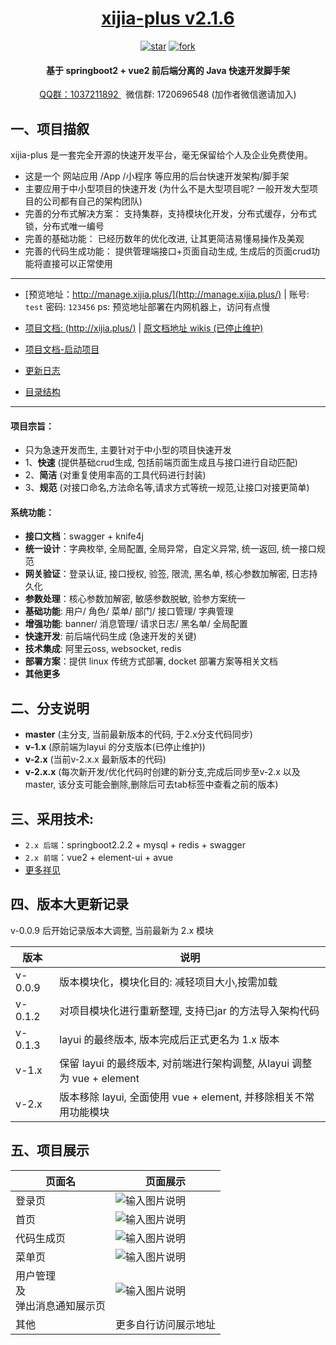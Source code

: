 <h1 align="center">
   <a href="http://xijia.plus">xijia-plus v2.1.6  </a>
</h1>
<div align="center">
   <a  href='https://gitee.com/wslxm/xijia-plus/stargazers'><img src='https://gitee.com/wslxm/xijia-plus/badge/star.svg?theme=white' alt='star'></img></a>
   <a  href='https://gitee.com/wslxm/xijia-plus/members'><img src='https://gitee.com/wslxm/xijia-plus/badge/fork.svg?theme=white' alt='fork'></img></a>
</div >

<h4 align="center"> 基于 springboot2 + vue2 前后端分离的 Java 快速开发脚手架 </h4>
<div align="center"> <a target="_blank" href="https://jq.qq.com/?_wv=1027&k=lmPjMgs3">QQ群：1037211892 </a>  
 &nbsp; 微信群: 1720696548 (加作者微信邀请加入)
</div >



## 一、项目描叙


xijia-plus 是一套完全开源的快速开发平台，毫无保留给个人及企业免费使用。


- 这是一个 网站应用 /App /小程序 等应用的后台快速开发架构/脚手架
- 主要应用于中小型项目的快速开发 (为什么不是大型项目呢? 一般开发大型项目的公司都有自己的架构团队)
- 完善的分布式解决方案： 支持集群，支持模块化开发，分布式缓存，分布式锁，分布式唯一编号
- 完善的基础功能： 已经历数年的优化改进, 让其更简洁易懂易操作及美观 
- 完善的代码生成功能： 提供管理端接口+页面自动生成, 生成后的页面crud功能将直接可以正常使用

----------

- [预览地址：http://manage.xijia.plus/](http://manage.xijia.plus/)    | 账号: `test`  密码: `123456`  ps: 预览地址部署在内网机器上，访问有点慢
- [项目文档: (http://xijia.plus/)](http://xijia.plus/)  |  [原文档地址 wikis (已停止维护)](https://gitee.com/wslxm/xijia-plus/wikis/pages)

- [项目文档-启动项目](http://xijia.plus/%E6%9C%8D%E5%8A%A1%E7%AB%AF/%E5%BF%AB%E9%80%9F%E4%BD%BF%E7%94%A8.html)
- [更新日志](https://gitee.com/wslxm/xijia-plus/blob/2.x/%E7%9B%B8%E5%85%B3%E6%96%87%E6%A1%A3/%E6%9B%B4%E6%96%B0%E6%97%A5%E5%BF%97.md) 
- [目录结构](https://gitee.com/wslxm/xijia-plus/blob/2.x/%E7%9B%B8%E5%85%B3%E6%96%87%E6%A1%A3/2.x%20%E7%89%88%E6%9C%AC%E7%9B%AE%E5%BD%95%E7%BB%93%E6%9E%84.md)
----------

#### 项目宗旨：
 - 只为急速开发而生, 主要针对于中小型的项目快速开发
 - 1、**快速** (提供基础crud生成, 包括前端页面生成且与接口进行自动匹配)
 - 2、**简洁** (对重复使用率高的工具代码进行封装)
 - 3、**规范** (对接口命名,方法命名等,请求方式等统一规范,让接口对接更简单)

#### 系统功能：
- **接口文档**：swagger + knife4j
- **统一设计**：字典枚举, 全局配置, 全局异常，自定义异常, 统一返回, 统一接口规范
- **网关验证**：登录认证, 接口授权, 验签, 限流, 黑名单, 核心参数加解密, 日志持久化
- **参数处理**：核心参数加解密, 敏感参数脱敏, 验参方案统一
- **基础功能**: 用户/ 角色/ 菜单/ 部门/ 接口管理/ 字典管理
- **增强功能**: banner/ 消息管理/ 请求日志/ 黑名单/ 全局配置
- **快速开发**: 前后端代码生成  (急速开发的关键)
- **技术集成**: 阿里云oss, websocket, redis
- **部署方案**：提供 linux 传统方式部署, docket 部署方案等相关文档
- **其他更多**


## 二、分支说明
- **master**  (主分支, 当前最新版本的代码, 于2.x分支代码同步)
- **v-1.x**   (原前端为layui 的分支版本(已停止维护))
- **v-2.x**   (当前v-2.x.x 最新版本的代码)
- **v-2.x.x**  (每次新开发/优化代码时创建的新分支,完成后同步至v-2.x 以及 master, 该分支可能会删除,删除后可去tab标签中查看之前的版本)

## 三、采用技术:
- `2.x 后端`：springboot2.2.2 + mysql + redis + swagger
- `2.x 前端`：vue2 + element-ui +  avue
- [更多祥见](http://xijia.plus/%E6%9C%8D%E5%8A%A1%E7%AB%AF/%E9%87%87%E7%94%A8%E6%8A%80%E6%9C%AF.html) 

## 四、版本大更新记录


v-0.0.9 后开始记录版本大调整, 当前最新为 2.x 模块

|  版本  |  说明  |
|---|---|
| v-0.0.9 | 版本模块化，模块化目的: 减轻项目大小,按需加载 |
| v-0.1.2 | 对项目模块化进行重新整理, 支持已jar 的方法导入架构代码 |
| v-0.1.3 | layui 的最终版本, 版本完成后正式更名为 1.x 版本 |
| v-1.x | 保留 layui 的最终版本,  对前端进行架构调整, 从layui 调整为 vue + element  |
| v-2.x | 版本移除 layui, 全面使用 vue + element, 并移除相关不常用功能模块 |



## 五、项目展示

|  页面名 |  页面展示 |
|---|---|
| 登录页      | ![输入图片说明](https://images.gitee.com/uploads/images/2021/1208/201521_b4b0a90f_2208600.png "屏幕截图.png") |
| 首页        | ![输入图片说明](https://images.gitee.com/uploads/images/2021/1208/201610_83f931fa_2208600.png "屏幕截图.png") | 
| 代码生成页   | ![输入图片说明](https://images.gitee.com/uploads/images/2021/1208/201654_cc2aa4fe_2208600.png "屏幕截图.png") | 
| 菜单页      | ![输入图片说明](https://images.gitee.com/uploads/images/2021/1208/201741_80321125_2208600.png "屏幕截图.png") | 
| 用户管理 <br /> 及 <br />弹出消息通知展示页  | ![输入图片说明](https://images.gitee.com/uploads/images/2021/1208/201902_11d194f7_2208600.png "屏幕截图.png") | 
| 其他  | 更多自行访问展示地址 | 



